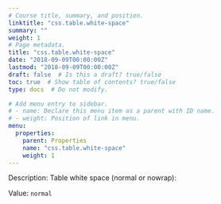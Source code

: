 ```yaml
---
# Course title, summary, and position.
linktitle: "css.table.white-space"
summary: ""
weight: 1
# Page metadata.
title: "css.table.white-space"
date: "2018-09-09T00:00:00Z"
lastmod: "2018-09-09T00:00:00Z"
draft: false  # Is this a draft? true/false
toc: true  # Show table of contents? true/false
type: docs  # Do not modify.

# Add menu entry to sidebar.
# - name: Declare this menu item as a parent with ID name.
# - weight: Position of link in menu.
menu:
  properties:
    parent: Properties
    name: "css.table.white-space"
    weight: 1
---
```


Description: Table white space (normal or nowrap):


Value: `normal`